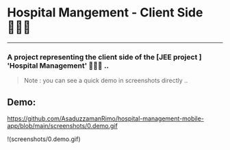 # Hospital Mangement - Client Side 👨🏻‍⚕️
---

### A project representing the client side of the [JEE project <spring boot>] 'Hospital Management' 👨🏻‍⚕️ ..


>
> Note  : you can see a quick demo in screenshots directly .. 
>


## Demo: 

https://github.com/AsaduzzamanRimo/hospital-management-mobile-app/blob/main/screenshots/0.demo.gif

!(screenshots/0.demo.gif)

